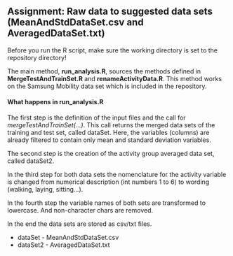 ## Assignment: Raw data to suggested data sets (MeanAndStdDataSet.csv and AveragedDataSet.txt)

Before you run the R script, make sure the working directory is set to the repository directory!

The main method, **run_analysis.R**, sources the methods defined in **MergeTestAndTrainSet.R** and **renameActivityData.R**. This method works on the Samsung Mobility data set which is included in the repository.

#### What happens in run_analysis.R

The first step is the definition of the input files and the call for *mergeTestAndTrainSet(...)*. This call returns the merged data sets of the training and test set, called dataSet. Here, the variables (columns) are already filtered to contain only mean and standard deviation variables.

The second step is the creation of the activity group averaged data set, called dataSet2.

In the third step for both data sets the nomenclature for the activity variable is changed from numerical description (int numbers 1 to 6) to wording (walking, laying, sitting...).

In the fourth step the variable names of both sets are transformed to lowercase. And non-character chars are removed.

In the end the data sets are stored as csv/txt files. 

* dataSet - MeanAndStdDataSet.csv
* dataSet2 - AveragedDataSet.txt